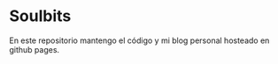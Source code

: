 Soulbits
=========
En este repositorio mantengo el código y mi blog personal hosteado en github
pages.
